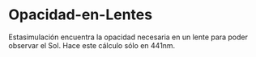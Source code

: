 # Opacidad-en-Lentes
Estasimulación encuentra la opacidad necesaria en un lente para poder observar el Sol. Hace este cálculo sólo en 441nm.
